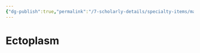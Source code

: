 ```yaml
---
{"dg-publish":true,"permalink":"/7-scholarly-details/specialty-items/materials/ectoplasm/","noteIcon":""}
---
```


# Ectoplasm
